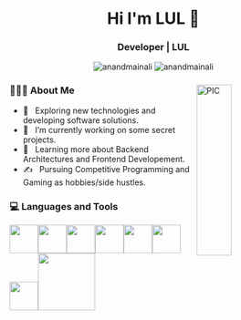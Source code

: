 <h1 align="center">Hi I'm LUL 👋</h1>
<h3 align="center">Developer | LUL </h3>
<p align="center">
        <img src="https://img.shields.io/badge/Official-LUL-green?style=flat&logo=appveyor" alt="anandmainali" />
  <img src="https://komarev.com/ghpvc/?username=LUUUUUUUUUUL" alt="anandmainali" />
<div>
<img width = "35%" align="right" alt="PIC" height="300px" src="https://i.imgur.com/NBjEGar.gif"/>
<div align="left"> 
  <h3> 👨🏻‍💻 About Me </h3>

  - 🤔 &nbsp; Exploring new technologies and developing software solutions.<br>
  - 💼 &nbsp; I’m currently working on some secret projects.<br>
  - 🌱 &nbsp; Learning more about Backend Architectures and Frontend Developement.<br>
  - ✍️ &nbsp; Pursuing Competitive Programming and Gaming as hobbies/side hustles.  
</div> 
</div>

<div>
  <h3> 💻 Languages and Tools </h3>
  <p>
   <img src="https://media.giphy.com/media/3rCcV6sC1o2GY/giphy.gif" width="50"><img src="https://media3.giphy.com/media/ln7z2eWriiQAllfVcn/200w.webp" width="50"><img src="https://i.giphy.com/media/LMt9638dO8dftAjtco/200.webp"   width="50"><img src="https://i.giphy.com/media/eNAsjO55tPbgaor7ma/200w.webp" width="50"><img src="https://i.giphy.com/media/IdyAQJVN2kVPNUrojM/200.webp" width="50"><img src="https://media3.giphy.com/media/kdFc8fubgS31b8DsVu/giphy.webp" width="50"><img src="https://media.giphy.com/media/SU2ic3wTfuC6JhD1lA/giphy.gif" width="50"><img src="https://media.giphy.com/media/kH1DBkPNyZPOk0BxrM/giphy.gif" width="100">
  <p>

